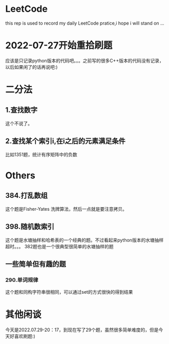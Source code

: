 # LeetCode
this rep is used to record my daily LeetCode pratice,i hope i will stand on ...

# 2022-07-27开始重拾刷题

应该是只记录python版本的代码吧。。。之前写的很多C++版本的代码没有记录，以后如果闲了的话再说吧:)




# 二分法
## 1.查找数字
这个不说了。

## 2.查找某个索引i,在i之后的元素满足条件
比如1351题，统计有序矩阵中的负数




# Others
## 384.打乱数组
这个题是Fisher-Yates 洗牌算法，然后一点就是要注意拷贝。


## 398.随机数索引
这个题是水塘抽样和哈希表的一个经典的题。不过看起来python版本的水塘抽样超时。。。
382题也是一个很典型很简单的水塘抽样的题


## 一些简单但有趣的题
### 290.单词规律
这个题和同构字符串很相同，可以通过set的方式很快的得到结果



# 其他闲谈
今天是2022.07.29-20：17，到现在写了29个题，虽然很多简单难度的，但是今天好喜欢刷题:)